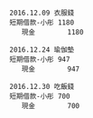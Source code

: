 ```
2016.12.09 衣服錢
短期借款-小彤 1180
   現金        1180
```

```
2016.12.24 瑜伽墊
短期借款-小彤 947
   現金        947
```

```
2016.12.30 吃飯錢
短期借款-小彤 700
   現金        700
```
